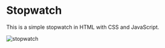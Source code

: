 # Stopwatch

This is a simple stopwatch in HTML with CSS and JavaScript.

![stopwatch](https://user-images.githubusercontent.com/71913145/218220133-20bee040-ce28-47a2-88c6-7228ab4a1389.png)
